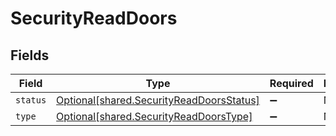 # SecurityReadDoors


## Fields

| Field                                                                                          | Type                                                                                           | Required                                                                                       | Description                                                                                    |
| ---------------------------------------------------------------------------------------------- | ---------------------------------------------------------------------------------------------- | ---------------------------------------------------------------------------------------------- | ---------------------------------------------------------------------------------------------- |
| `status`                                                                                       | [Optional[shared.SecurityReadDoorsStatus]](undefined/models/shared/securityreaddoorsstatus.md) | :heavy_minus_sign:                                                                             | N/A                                                                                            |
| `type`                                                                                         | [Optional[shared.SecurityReadDoorsType]](undefined/models/shared/securityreaddoorstype.md)     | :heavy_minus_sign:                                                                             | N/A                                                                                            |